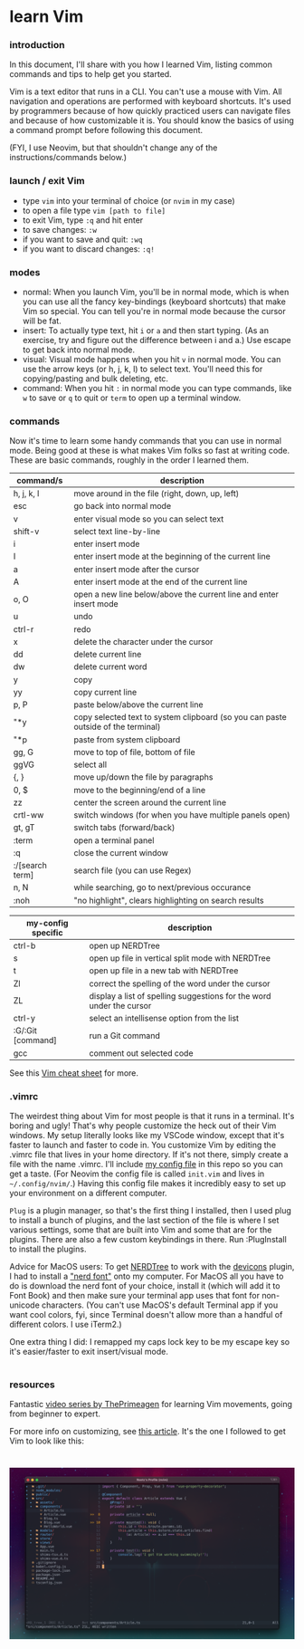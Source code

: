 # learn Vim

### introduction

In this document, I'll share with you how I learned Vim, listing common commands and tips to help get you started.

Vim is a text editor that runs in a CLI. You can't use a mouse with Vim. All navigation and operations are performed with keyboard shortcuts. It's used by programmers because of how quickly practiced users can navigate files and because of how customizable it is. You should know the basics of using a command prompt before following this document.

(FYI, I use Neovim, but that shouldn't change any of the instructions/commands below.)

### launch / exit Vim
- type `vim` into your terminal of choice (or `nvim` in my case)
- to open a file type `vim [path to file]`
- to exit Vim, type `:q` and hit enter
- to save changes: `:w`
- if you want to save and quit: `:wq`
- if you want to discard changes: `:q!`

### modes

- normal: When you launch Vim, you'll be in normal mode, which is when you can use all the fancy key-bindings (keyboard shortcuts) that make Vim so special. You can tell you're in normal mode because the cursor will be fat.
- insert: To actually type text, hit `i` or `a` and then start typing. (As an exercise, try and figure out the difference between i and a.) Use escape to get back into normal mode.
- visual: Visual mode happens when you hit `v` in normal mode. You can use the arrow keys (or h, j, k, l) to select text. You'll need this for copying/pasting and bulk deleting, etc.
- command: When you hit `:` in normal mode you can type commands, like `w` to save or `q` to quit or `term` to open up a terminal window.

### commands

Now it's time to learn some handy commands that you can use in normal mode. Being good at these is what makes Vim folks so fast at writing code. These are basic commands, roughly in the order I learned them.

| command/s           | description                                                                          |
| ------------------- | ------------------------------------------------------------------------------------ |
| h, j, k, l          | move around in the file (right, down, up, left)                                      |
| esc                 | go back into normal mode                                                             |
| v                   | enter visual mode so you can select text                                             |
| shift-v             | select text line-by-line                                                             |
| i                   | enter insert mode                                                                    |
| I                   | enter insert mode at the beginning of the current line                               |
| a                   | enter insert mode after the cursor                                                   |
| A                   | enter insert mode at the end of the current line                                     |
| o, O                | open a new line below/above the current line and enter insert mode                   |
| u                   | undo                                                                                 |
| ctrl-r              | redo                                                                                 |
| x                   | delete the character under the cursor                                                |
| dd                  | delete current line                                                                  |
| dw                  | delete current word                                                                  |
| y                   | copy                                                                                 |
| yy                  | copy current line                                                                    |
| p, P                | paste below/above the current line                                                   |
| "\*y                | copy selected text to system clipboard (so you can paste outside of the terminal)    |
| "\*p                | paste from system clipboard                                                          |
| gg, G               | move to top of file, bottom of file                                                  |
| ggVG                | select all                                                                           |
| {, }                | move up/down the file by paragraphs                                                  |
| 0, $                | move to the beginning/end of a line                                                  |
| zz                  | center the screen around the current line                                            |
| crtl-ww             | switch windows (for when you have multiple panels open)                              |
| gt, gT              | switch tabs (forward/back)                                                           |
| :term               | open a terminal panel                                                                |
| :q                  | close the current window                                                             |
| :/[search term]     | search file (you can use Regex)                                                      |
| n, N                | while searching, go to next/previous occurance                                       |
| :noh                | "no highlight", clears highlighting on search results                                |

| my-config specific  | description                                                                          |
| ------------------- | ------------------------------------------------------------------------------------ |
| ctrl-b              | open up NERDTree                                                                     |
| s                   | open up file in vertical split mode with NERDTree                                    |
| t                   | open up file in a new tab with NERDTree                                              |
| Zl                  | correct the spelling of the word under the cursor                                    |
| ZL                  | display a list of spelling suggestions for the word under the cursor                 |
| ctrl-y              | select an intellisense option from the list                                          |
| :G/:Git [command]   | run a Git command                                                                    |
| gcc                 | comment out selected code                                                            |

See this [Vim cheat sheet](https://vim.rtorr.com/) for more.

### .vimrc

The weirdest thing about Vim for most people is that it runs in a terminal. It's boring and ugly! That's why people customize the heck out of their Vim windows. My setup literally looks like my VSCode window, except that it's faster to launch and faster to code in. You customize Vim by editing the .vimrc file that lives in your home directory. If it's not there, simply create a file with the name .vimrc. I'll include [my config file](https://github.com/ruthrootz/learn-vim/blob/main/init.vim) in this repo so you can get a taste. (For Neovim the config file is called `init.vim` and lives in `~/.config/nvim/`.) Having this config file makes it incredibly easy to set up your environment on a different computer.

`Plug` is a plugin manager, so that's the first thing I installed, then I used plug to install a bunch of plugins, and the last section of the file is where I set various settings, some that are built into Vim and some that are for the plugins. There are also a few custom keybindings in there. Run :PlugInstall to install the plugins.

Advice for MacOS users: To get [NERDTree](https://github.com/preservim/nerdtree) to work with the [devicons](https://github.com/ryanoasis/vim-devicons) plugin, I had to install a ["nerd font"](https://www.nerdfonts.com/) onto my computer. For MacOS all you have to do is download the nerd font of your choice, install it (which will add it to Font Book) and then make sure your terminal app uses that font for non-unicode characters. (You can't use MacOS's default Terminal app if you want cool colors, fyi, since Terminal doesn't allow more than a handful of different colors. I use iTerm2.)

One extra thing I did: I remapped my caps lock key to be my escape key so it's easier/faster to exit insert/visual mode.

#

### resources

Fantastic [video series by ThePrimeagen](https://www.youtube.com/playlist?list=PLm323Lc7iSW_wuxqmKx_xxNtJC_hJbQ7R) for learning Vim movements, going from beginner to expert.

For more info on customizing, see [this article](https://medium.com/better-programming/setting-up-neovim-for-web-development-in-2020-d800de3efacd). It's the one I followed to get Vim to look like this:

#

![my Neovim setup](screenshot.png)
